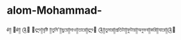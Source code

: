 # alom-Mohammad-
༅༎ 💙༅༎    ༊🙂    🌸ლ༎বৃষ্টি ༎তুমি'༎ছুয়ে༎দাও༎তারে༎ლ🍂   ༊༎তুমার༎প্রতিটা༎ফুটায়༎অনুভব༎করি༎যারে༎༊🤗
